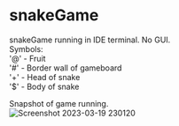 # snakeGame
snakeGame running in IDE terminal. No GUI. <br>
Symbols: <br>
'@' - Fruit <br>
'#' - Border wall of gameboard <br>
'+' - Head of snake <br>
'$' - Body of snake <br>

Snapshot of game running.<br>
![Screenshot 2023-03-19 230120](https://user-images.githubusercontent.com/112674740/226185607-ba0f08c5-c70e-484e-8d01-2d96cd0c9c82.png)
